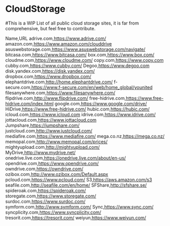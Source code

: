 # CloudStorage

#This is a WIP List of all public cloud storage sites, it is far from comprehensive, but feel free to contribute. 

Name,URL
adrive.com,https://www.adrive.com/
amazon.com,https://www.amazon.com/clouddrive
asuswebstorage.com,https://www.asuswebstorage.com/navigate/
bitcasa.com,https://www.bitcasa.com/
box.com,https://www.box.com/
cloudme.com,https://www.cloudme.com/
copy.com,https://www.copy.com
cubby.com,https://www.cubby.com/
Degoo,https://www.degoo.com
disk.yandex.com,https://disk.yandex.com/
dropbox.com,https://www.dropbox.com/
elephantdrive.com,http://home.elephantdrive.com/
f-secure.com,https://www.f-secure.com/en/web/home_global/younited
filesanywhere.com,https://www.filesanywhere.com/
flipdrive.com,http://www.flipdrive.com/
free-hidrive.com,https://www.free-hidrive.com/index.html
google.com,https://www.google.com/drive/
HiDrive,https://www.free-hidrive.com/
hubic.com,https://hubic.com/
icloud.com,https://www.icloud.com
idrive.com,https://www.idrive.com/
jottacloud.com,https://www.jottacloud.com
Jumpshare,https://jumpshare.com/
justcloud.com,http://www.justcloud.com/
mediafire.com,https://www.mediafire.com/
mega.co.nz,https://mega.co.nz/
memopal.com,http://www.memopal.com/prices/
mightyupload.com,http://mightyupload.com/
MyDrive,http://www.mydrive.net/
onedrive.live.com,https://onedrive.live.com/about/en-us/
opendrive.com,https://www.opendrive.com/
owndrive.com,https://owndrive.com/
ozibox.com,http://www.ozibox.com/Default.aspx
pcloud.com,https://www.pcloud.com/
S3,https://aws.amazon.com/s3
seafile.com,http://seafile.com/en/home/
SFShare,http://sfshare.se/
spideroak.com,https://spideroak.com/
storegate.com,https://www.storegate.com/
surdoc.com,https://www.surdoc.com/
symform.com,http://www.symform.com/
Sync,https://www.sync.com/
syncplicity.com,https://www.syncplicity.com/
tresorit.com,https://tresorit.com/
weiyun,https://www.weiyun.com/
